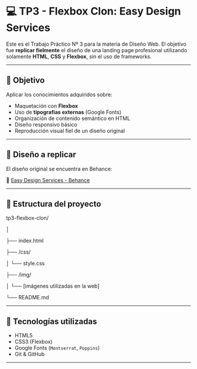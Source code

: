 # 💻 TP3 - Flexbox Clon: Easy Design Services

Este es el Trabajo Práctico Nº 3 para la materia de Diseño Web. El objetivo fue **replicar fielmente** el diseño de una landing page profesional utilizando solamente **HTML**, **CSS** y **Flexbox**, sin el uso de frameworks.

---

## 🎯 Objetivo

Aplicar los conocimientos adquiridos sobre:
- Maquetación con **Flexbox**
- Uso de **tipografías externas** (Google Fonts)
- Organización de contenido semántico en HTML
- Diseño responsivo básico
- Reproducción visual fiel de un diseño original

---

## 📄 Diseño a replicar

El diseño original se encuentra en Behance:

🔗 [Easy Design Services - Behance](https://www.behance.net/gallery/169076361/easy-design-services)

---

## 📁 Estructura del proyecto

tp3-flexbox-clon/

│

├── index.html

├── /css/

│ └── style.css

├── /img/

│ └── [imágenes utilizadas en la web]

└── README.md

---

## 🧰 Tecnologías utilizadas

- HTML5
- CSS3 (Flexbox)
- Google Fonts (`Montserrat`, `Poppins`)
- Git & GitHub

---